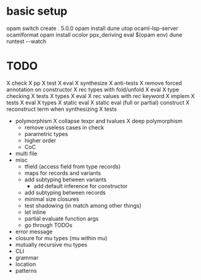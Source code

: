 # basic setup
opam switch create . 5.0.0
opam install dune utop ocaml-lsp-server ocamlformat
opam install ocolor ppx_deriving
eval $(opam env)
dune runtest --watch

# TODO
X check
X pp
X test
  X eval
  X synthesize
  X anti-tests
X remove forced annotation on constructor
X rec types with fold/unfold
  X eval
  X type checking
  X tests
    X types
    X eval
X rec values with rec keyword
  X implem
  X tests
    X eval
    X types
X static eval
  X static eval (full or partial) construct
  X reconstruct term when synthesizing
  X tests
- polymorphism
  X collapse texpr and tvalues
  X deep polymorphism
  - remove useless cases in check
  - parametric types
  - higher order
  - CoC
- multi file
- misc
  - tfield (access field from type records)
  - maps for records and variants
  - add subtyping between variants
    - add default inference for constructor
  - add subtyping between records
  - minimal size closures
  - test shadowing (in match among other things)
  - let inline
  - partial evaluate function args
  - go through TODOs
- error message
- closure for mu types (mu within mu)
- mutually recursive mu types
- CLI
- grammar
- location
- patterns
